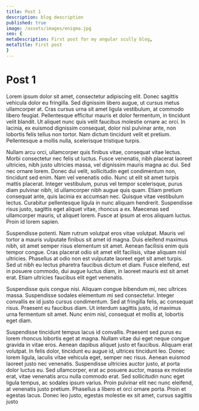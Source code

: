 ```yaml
---
title: Post 1
description: blog description
published: true
image: /assets/images/enigma.jpg
seo: {
metaDescription: First post for my angular scully blog,
metaTitle: First post
}
---
```


# Post 1

Lorem ipsum dolor sit amet, consectetur adipiscing elit. Donec sagittis vehicula dolor eu fringilla. Sed dignissim libero augue, ut cursus metus ullamcorper at. Cras cursus urna sit amet ligula vestibulum, at commodo libero feugiat. Pellentesque efficitur mauris et dolor fermentum, in tincidunt velit blandit. Ut aliquet nunc quis velit faucibus molestie ornare ac orci. In lacinia, ex euismod dignissim consequat, dolor nisl pulvinar ante, non lobortis felis tellus non tortor. Nam dictum tincidunt velit et pretium. Pellentesque a mollis nulla, scelerisque tristique turpis.

Nullam arcu orci, ullamcorper quis finibus vitae, consequat vitae lectus. Morbi consectetur nec felis ut luctus. Fusce venenatis, nibh placerat laoreet ultricies, nibh justo ultricies massa, vel dignissim mauris magna ac dui. Sed nec ornare lorem. Donec dui velit, sollicitudin eget condimentum non, tincidunt sed enim. Nam vel venenatis odio. Nunc ut elit sit amet turpis mattis placerat. Integer vestibulum, purus vel tempor scelerisque, purus diam pulvinar nibh, id ullamcorper nibh augue quis quam. Etiam pretium consequat ante, quis lacinia ex accumsan nec. Quisque vitae vestibulum lectus. Curabitur pellentesque ligula in nunc aliquam hendrerit. Suspendisse risus justo, sagittis eget aliquet vitae, rhoncus a ex. Maecenas sed ullamcorper mauris, ut aliquet lorem. Fusce at ipsum at eros aliquam luctus. Proin id lorem sapien.

Suspendisse potenti. Nam rutrum volutpat eros vitae volutpat. Mauris vel tortor a mauris vulputate finibus sit amet id magna. Duis eleifend maximus nibh, sit amet semper risus elementum sit amet. Aenean facilisis enim quis tempor congue. Cras placerat odio sit amet elit facilisis, vitae aliquam nisl ultricies. Phasellus at odio non est vulputate laoreet eget sit amet turpis. Sed ut nibh eu lectus pharetra faucibus dictum et diam. Fusce eleifend, est in posuere commodo, dui augue luctus diam, in laoreet mauris est sit amet erat. Etiam ultricies faucibus elit eget venenatis.

Suspendisse quis congue nisi. Aliquam congue bibendum mi, nec ultrices massa. Suspendisse sodales elementum mi sed consectetur. Integer convallis ex id justo cursus condimentum. Sed at fringilla felis, ac consequat risus. Praesent eu faucibus diam. Ut interdum sagittis justo, id maximus urna fermentum sit amet. Nunc enim nisl, consequat et mollis at, lobortis eget diam.

Suspendisse tincidunt tempus lacus id convallis. Praesent sed purus eu lorem rhoncus lobortis eget at magna. Nullam vitae dui eget neque congue gravida in vitae eros. Aenean dapibus aliquet justo et faucibus. Aliquam erat volutpat. In felis dolor, tincidunt eu augue id, ultrices tincidunt leo. Donec lorem ligula, iaculis vitae vehicula eget, semper nec risus. Aenean euismod laoreet justo nec venenatis. Suspendisse ultricies auctor justo, at porta dolor luctus eu. Sed ullamcorper, erat ac posuere auctor, massa ex molestie erat, vitae venenatis arcu nulla commodo erat. Sed sollicitudin nunc eget ligula tempus, ac sodales ipsum varius. Proin pulvinar elit nec nunc eleifend, at venenatis justo pretium. Phasellus a libero et orci ornare porta. Proin et egestas lacus. Donec leo justo, egestas molestie ex sit amet, cursus sagittis justo
